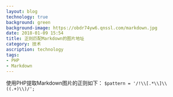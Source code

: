 ```yaml
---
layout: blog
technology: true
background: green
background-image: https://obdr74yw6.qnssl.com/markdown.jpg
date: 2018-01-09 15:54
title: 正则匹配Markdown的图片地址
category: 技术
ascription: technology
tags:
- PHP
- Markdown
---
```


使用PHP提取Markdown图片的正则如下：
`$pattern = '/!\\[.*\\]\\((.+)\\)/';`